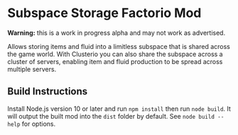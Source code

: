 Subspace Storage Factorio Mod
=============================

**Warning:** this is a work in progress alpha and may not work as advertised.

Allows storing items and fluid into a limitless subspace that is shared
across the game world.  With Clusterio you can also share the subspace
across a cluster of servers, enabling item and fluid production to be
spread across multiple servers.


Build Instructions
------------------

Install Node.js version 10 or later and run `npm install` then run `node
build`.  It will output the built mod into the `dist` folder by default.
See `node build --help` for options.
